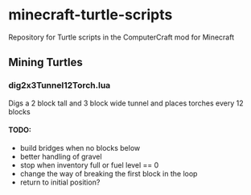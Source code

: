 # minecraft-turtle-scripts
Repository for Turtle scripts in the ComputerCraft mod for Minecraft


## Mining Turtles

### dig2x3Tunnel12Torch.lua

Digs a 2 block tall and 3 block wide tunnel and places torches every 12 blocks

#### TODO:
- build bridges when no blocks below
- better handling of gravel
- stop when inventory full or fuel level == 0
- change the way of breaking the first block in the loop
- return to initial position?
